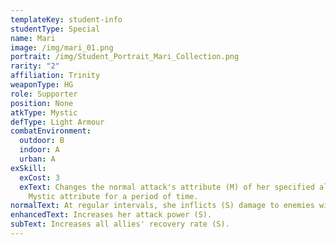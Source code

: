 ```yaml
---
templateKey: student-info
studentType: Special
name: Mari
image: /img/mari_01.png
portrait: /img/Student_Portrait_Mari_Collection.png
rarity: "2"
affiliation: Trinity
weaponType: HG
role: Supporter
position: None
atkType: Mystic
defType: Light Armour
combatEnvironment:
  outdoor: B
  indoor: A
  urban: A
exSkill:
  exCost: 3
  exText: Changes the normal attack's attribute (M) of her specified ally to
    Mystic attribute for a period of time.
normalText: At regular intervals, she inflicts (S) damage to enemies within a circle.
enhancedText: Increases her attack power (S).
subText: Increases all allies' recovery rate (S).
---
```

